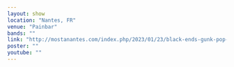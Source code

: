 ```yaml
---
layout: show
location: "Nantes, FR"
venue: "Painbar"
bands: ""
link: "http://mostanantes.com/index.php/2023/01/23/black-ends-gunk-pop-seattle-1ere-partie-21-04-23/"
poster: ""
youtube: ""
---
```



